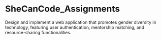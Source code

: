# SheCanCode_Assignments
Design and implement a web application that promotes gender diversity in technology, featuring user authentication, mentorship matching, and resource-sharing functionalities.
